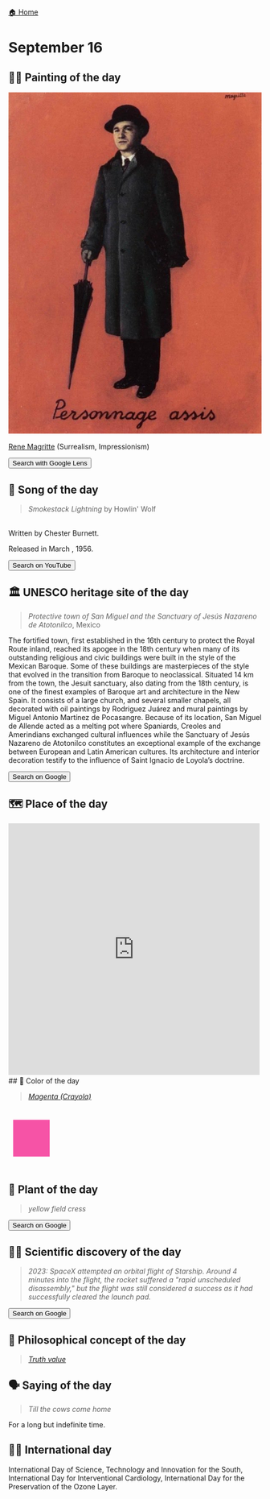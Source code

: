 
[🏠 Home](../../index.md)

# September 16

## 🧑‍🎨 Painting of the day

<img width="600" src="../img/Rene_Magritte_3.jpg">

[Rene Magritte](http://en.wikipedia.org/wiki/René_Magritte) (Surrealism, Impressionism)

<button class="btn btn-success"
onclick=" window.open('https://lens.google.com/uploadbyurl?url=https://iretes.github.io/one-a-day/data/img/Rene_Magritte_3.jpg','_blank')">
Search with Google Lens
</button>

## 🎼 Song of the day

> *Smokestack Lightning*
by Howlin' Wolf

<br />Written by Chester Burnett.

Released in March , 1956.

<button class="btn btn-success"
onclick=" window.open('http://www.youtube.com/search?q=Smokestack Lightning by Howlin  Wolf','_blank')">
Search on YouTube
</button>

## 🏛️ UNESCO heritage site of the day

> *Protective town of San Miguel and the Sanctuary of Jesús Nazareno de Atotonilco*, Mexico

<p>The fortified town, first established in the 16th century to protect the Royal Route inland, reached its apogee in the 18th century when many of its outstanding religious and civic buildings were built in the style of the Mexican Baroque. Some of these buildings are masterpieces of the style that evolved in the transition from Baroque to neoclassical. Situated 14 km from the town, the Jesuit sanctuary, also dating from the 18th century, is one of the finest examples of Baroque art and architecture in the New Spain. It consists of a large church, and several smaller chapels, all decorated with oil paintings by Rodriguez Ju&aacute;rez and mural paintings by Miguel Antonio Mart&iacute;nez de Pocasangre. Because of its location, San Miguel de Allende acted as a melting pot where Spaniards, Creoles and Amerindians exchanged cultural influences while the Sanctuary of Jes&uacute;s Nazareno de Atotonilco constitutes an exceptional example of the exchange between European and Latin American cultures. Its architecture and interior decoration testify to the influence of Saint Ignacio de Loyola&rsquo;s doctrine.</p>

<button class="btn btn-success"
onclick=" window.open('http://www.google.com/search?q=Protective town of San Miguel and the Sanctuary of Jesús Nazareno de Atotonilco','_blank')">
Search on Google
</button>

## 🗺️ Place of the day

<iframe
src="https://www.mapcrunch.com"
name="mapcrunch"
width="500"
height="500"
allowTransparency="true"
scrolling="no"
frameborder="0"
>
</iframe>
## 🎨 Color of the day

> *[Magenta (Crayola)](https://en.wikipedia.org/wiki/Shades_of_magenta#Magenta_(Crayola))*

<div style="color:#F653A6; font-size: 100px;">&#9632;</div>

## 🌿 Plant of the day

> *yellow field cress*

<button class="btn btn-success"
onclick=" window.open('http://www.google.com/search?q=yellow field cress','_blank')">
Search on Google
</button>

## 🧑‍🔬 Scientific discovery of the day

> *2023: SpaceX attempted an orbital flight of Starship. Around 4 minutes into the flight, the rocket suffered a "rapid unscheduled disassembly," but the flight was still considered a success as it had successfully cleared the launch pad.*

<button class="btn btn-success"
onclick=" window.open('http://www.google.com/search?q=2023: SpaceX attempted an orbital flight of Starship. Around 4 minutes into the flight, the rocket suffered a rapid unscheduled disassembly, but the flight was still considered a success as it had successfully cleared the launch pad.','_blank')"> 
Search on Google
</button>

## 💭 Philosophical concept of the day

> *[Truth value](https://en.wikipedia.org/wiki/Truth_value)*

## 🗣️ Saying of the day

> *Till the cows come home*

For a long but indefinite time.

## 🏳️‍🌈 International day

International Day of Science, Technology and Innovation for the South, International Day for Interventional Cardiology, International Day for the Preservation of the Ozone Layer.